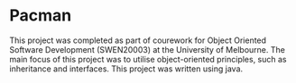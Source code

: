 <h1>Pacman</h1>

This project was completed as part of courework for Object Oriented Software Development (SWEN20003) at the University of Melbourne. The main focus of this project was to utilise object-oriented principles, such as inheritance and interfaces. This project was written using java. 
